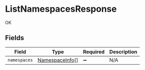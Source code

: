 # ListNamespacesResponse

OK


## Fields

| Field                                                   | Type                                                    | Required                                                | Description                                             |
| ------------------------------------------------------- | ------------------------------------------------------- | ------------------------------------------------------- | ------------------------------------------------------- |
| `namespaces`                                            | [NamespaceInfo](../../models/shared/namespaceinfo.md)[] | :heavy_minus_sign:                                      | N/A                                                     |